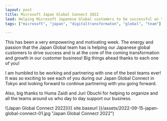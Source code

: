 ```yaml
---
layout: post
title: Microsoft Japan Global Connect 2022
lead: Helping Microsoft Japanese Global customers to be successful on their ride trough the cloud.
tags: ["microsoft", "japan", "digitaltransformaton", "global", "team"]

---
```



This has been a very empowering and motivating week. The energy and passion that the Japan Global team has is helping our Japanese global customers to drive success and is at the core of the coming transformation and growth in our customer business! Big things ahead thanks to each one of you!
 
I am humbled to be working and partnering with one of the best teams ever! It was so exciting to see each of you during our Japan Global Connect in Tokyo and looking forward to continue partnering with you going forward.
 
Also, big thanks to Huma Zaidi and Juri Obuchi for helping to organize and all the teams around us who day to day support our business.

![Japan Global Connect 2022]({{ site.baseurl }}/assets/2022-09-15-japan-global-connect-01.jpg "Japan Global Connect 2022")